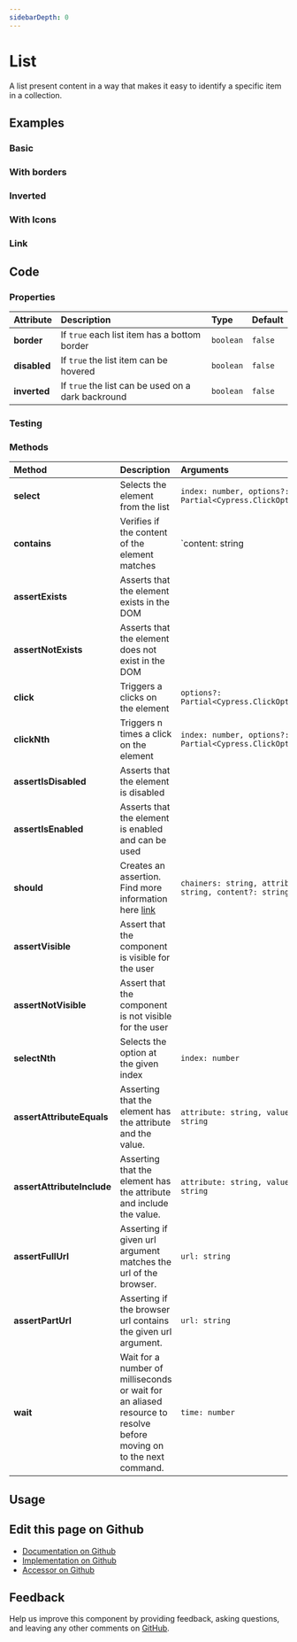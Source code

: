 ```yaml
---
sidebarDepth: 0
---
```


# List


<!-- START: human documentation top -->

A list present content in a way that makes it easy to identify a specific item in a collection.

<!-- END: human documentation top -->

<ClientOnly><docs-component-tabs></docs-component-tabs></ClientOnly>


## Examples

### Basic

<ClientOnly><docs-demo-bal-list-65></docs-demo-bal-list-65></ClientOnly>


### With borders

<ClientOnly><docs-demo-bal-list-66></docs-demo-bal-list-66></ClientOnly>


### Inverted

<ClientOnly><docs-demo-bal-list-67></docs-demo-bal-list-67></ClientOnly>


### With Icons

<ClientOnly><docs-demo-bal-list-68></docs-demo-bal-list-68></ClientOnly>


### Link

<ClientOnly><docs-demo-bal-list-69></docs-demo-bal-list-69></ClientOnly>



## Code

### Properties


| Attribute    | Description                                        | Type      | Default |
| :----------- | :------------------------------------------------- | :-------- | :------ |
| **border**   | If `true` each list item has a bottom border       | `boolean` | `false` |
| **disabled** | If `true` the list item can be hovered             | `boolean` | `false` |
| **inverted** | If `true` the list can be used on a dark backround | `boolean` | `false` |

### Testing




### Methods

| Method                     | Description                                                                                                        | Arguments                                                |
| :------------------------- | :----------------------------------------------------------------------------------------------------------------- | :------------------------------------------------------- |
| **select**                 | Selects the element from the list                                                                                  | `index: number, options?: Partial<Cypress.ClickOptions>` |
| **contains**               | Verifies if the content of the element matches                                                                     | `content: string | number | RegExp`                      |
| **assertExists**           | Asserts that the element exists in the DOM                                                                         |                                                          |
| **assertNotExists**        | Asserts that the element does not exist in the DOM                                                                 |                                                          |
| **click**                  | Triggers a clicks on the element                                                                                   | `options?: Partial<Cypress.ClickOptions>`                |
| **clickNth**               | Triggers n times a click on the element                                                                            | `index: number, options?: Partial<Cypress.ClickOptions>` |
| **assertIsDisabled**       | Asserts that the element is disabled                                                                               |                                                          |
| **assertIsEnabled**        | Asserts that the element is enabled and can be used                                                                |                                                          |
| **should**                 | Creates an assertion. Find more information here [link](https://docs.cypress.io/api/commands/should.html#Syntax)   | `chainers: string, attribute?: string, content?: string` |
| **assertVisible**          | Assert that the component is visible for the user                                                                  |                                                          |
| **assertNotVisible**       | Assert that the component is not visible for the user                                                              |                                                          |
| **selectNth**              | Selects the option at the given index                                                                              | `index: number`                                          |
| **assertAttributeEquals**  | Asserting that the element has the attribute and the value.                                                        | `attribute: string, value: string`                       |
| **assertAttributeInclude** | Asserting that the element has the attribute and include the value.                                                | `attribute: string, value: string`                       |
| **assertFullUrl**          | Asserting if given url argument matches the url of the browser.                                                    | `url: string`                                            |
| **assertPartUrl**          | Asserting if the browser url contains the given url argument.                                                      | `url: string`                                            |
| **wait**                   | Wait for a number of milliseconds or wait for an aliased resource to resolve before moving on to the next command. | `time: number`                                           |

## Usage

<!-- START: human documentation usage -->

<!-- END: human documentation usage -->



## Edit this page on Github

* [Documentation on Github](https://github.com/baloise/design-system/blob/master/docs/src/components/components/bal-list.md)
* [Implementation on Github](https://github.com/baloise/design-system/blob/master/packages/components/src/components/bal-list)
* [Accessor on Github](https://github.com/baloise/design-system/blob/master/packages/testing/src/accessors/list.accessor.ts)

## Feedback

Help us improve this component by providing feedback, asking questions, and leaving any other comments on [GitHub](https://github.com/baloise/design-system/issues/new).

